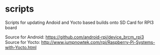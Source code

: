 # scripts
Scripts for updating Andoid and Yocto based builds onto SD Card for RPI3 board

Source for Android: https://github.com/android-rpi/device_brcm_rpi3
Source for Yocto: http://www.jumpnowtek.com/rpi/Raspberry-Pi-Systems-with-Yocto.html
